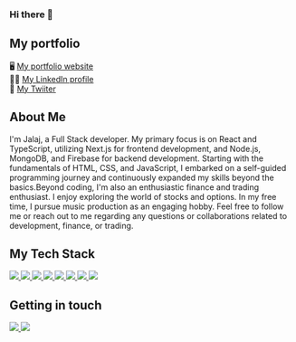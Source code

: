 ### Hi there 👋

## My portfolio
🖥 <a href="https://wolfgunblood.github.io/portfolio/">My portfolio website</a> <br />
🤝🏻 <a href="https://www.linkedin.com/in/jalajdorai/">My LinkedIn profile</a> <br />
🐸 <a href="https://twitter.com/jalaj_dorai">My Twiiter</a>

## About Me 
I'm Jalaj, a Full Stack developer. My primary focus is on React and TypeScript, utilizing Next.js for frontend development, and Node.js, MongoDB, and Firebase for backend development. Starting with the fundamentals of HTML, CSS, and JavaScript, I embarked on a self-guided programming journey and continuously expanded my skills beyond the basics.Beyond coding, I'm also an enthusiastic finance and trading enthusiast. I enjoy exploring the world of stocks and options. In my free time, I pursue music production as an engaging hobby. Feel free to follow me or reach out to me regarding any questions or collaborations related to development, finance, or trading.

## My Tech Stack

<a href="https://reactjs.org/">
  <img src="https://img.shields.io/badge/React-20232A?style=for-the-badge&logo=react&logoColor=61DAFB" />
</a>

<a href="https://nextjs.org/">
  <img src="https://img.shields.io/badge/Next-black?style=for-the-badge&logo=next.js&logoColor=white" />
</a>

<a href="https://www.typescriptlang.org/">
  <img src="https://img.shields.io/badge/TypeScript-007ACC?style=for-the-badge&logo=typescript&logoColor=white" />
</a>

<a href="https://de.wikipedia.org/wiki/JavaScript">
  <img src="https://img.shields.io/badge/JavaScript-323330?style=for-the-badge&logo=javascript&logoColor=F7DF1E" />
</a>

<a href="https://tailwindcss.com/">
  <img src="https://img.shields.io/badge/tailwindcss-%2338B2AC.svg?style=for-the-badge&logo=tailwind-css&logoColor=white" />
</a>

<a href="https://sass-lang.com/">
  <img src="https://img.shields.io/badge/Sass-CC6699?style=for-the-badge&logo=sass&logoColor=white" />
</a>

<a href="https://www.npmjs.com/">
  <img src="https://img.shields.io/badge/npm-CB3837?style=for-the-badge&logo=npm&logoColor=white" />
</a>

<a href="https://jestjs.io/">
  <img src="https://img.shields.io/badge/Jest-C21325?style=for-the-badge&logo=jest&logoColor=white" />
</a>

## Getting in touch

<a href="https://mail.google.com/mail/u/0/?fs=1&to=jalajdorai@gmail.com&su=Hi+Jalaj&body=Reaching+you+regarding&tf=cm">
  <img src="https://img.shields.io/badge/Gmail-D14836?style=for-the-badge&logo=gmail&logoColor=white" />
</a>

<a href="https://www.linkedin.com/in//">
  <img src="https://img.shields.io/badge/LinkedIn-0077B5?style=for-the-badge&logo=linkedin&logoColor=white" />
</a>


<!--
**wolfgunblood/wolfgunblood** is a ✨ _special_ ✨ repository because its `README.md` (this file) appears on your GitHub profile.

Here are some ideas to get you started:

- 🔭 I’m currently working on ...
- 🌱 I’m currently learning ...
- 👯 I’m looking to collaborate on ...
- 🤔 I’m looking for help with ...
- 💬 Ask me about ...
- 📫 How to reach me: ...
- 😄 Pronouns: ...
- ⚡ Fun fact: ...
-->
